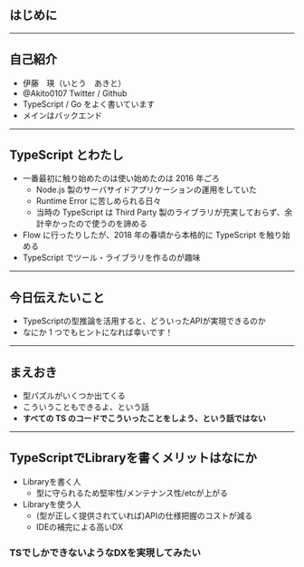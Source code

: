 <!-- sectionTitle: はじめに -->

## はじめに

---

## 自己紹介

- 伊藤　瑛（いとう　あきと）
- @Akito0107 Twitter / Github
- TypeScript / Go をよく書いています
- メインはバックエンド

---

## TypeScript とわたし

- 一番最初に触り始めたのは使い始めたのは 2016 年ごろ
  - Node.js 製のサーバサイドアプリケーションの運用をしていた
  - Runtime Error に苦しめられる日々
  - 当時の TypeScript は Third Party 製のライブラリが充実しておらず、余計辛かったので使うのを諦める
- Flow に行ったりしたが、2018 年の春頃から本格的に TypeScript を触り始める
- TypeScript でツール・ライブラリを作るのが趣味

---

## 今日伝えたいこと

- TypeScriptの型推論を活用すると、どういったAPIが実現できるのか
- なにか 1 つでもヒントになれば幸いです！

---

## まえおき

- 型パズルがいくつか出てくる
- こういうこともできるよ、という話
- <strong>すべての TS のコードでこういったことをしよう、という話ではない</strong>

---

## TypeScriptでLibraryを書くメリットはなにか

- Libraryを書く人
    - 型に守られるため堅牢性/メンテナンス性/etcが上がる
- Libraryを使う人
    - (型が正しく提供されていれば)APIの仕様把握のコストが減る
    - IDEの補完による高いDX

### TSでしかできないようなDXを実現してみたい
